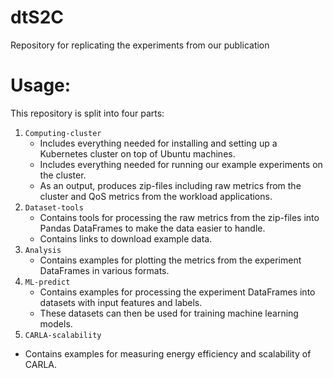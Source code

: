 # dtS2C
Repository for replicating the experiments from our publication

# Usage:

This repository is split into four parts:

1. `Computing-cluster`
   - Includes everything needed for installing and setting up a Kubernetes cluster on top of Ubuntu machines.
   - Includes everything needed for running our example experiments on the cluster.
   - As an output, produces zip-files including raw metrics from the cluster and QoS metrics from the workload applications.
5. `Dataset-tools`
   - Contains tools for processing the raw metrics from the zip-files into Pandas DataFrames to make the data easier to handle.
   - Contains links to download example data.
7. `Analysis`
   - Contains examples for plotting the metrics from the experiment DataFrames in various formats.
9. `ML-predict`
   - Contains examples for processing the experiment DataFrames into datasets with input features and labels.
   - These datasets can then be used for training machine learning models.
10. `CARLA-scalability`
   - Contains examples for measuring energy efficiency and scalability of CARLA.
